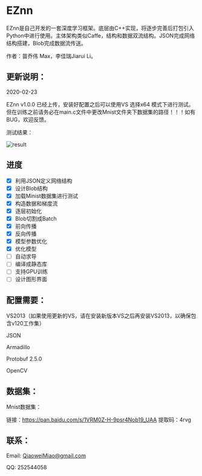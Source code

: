 # EZnn

EZnn是自己开发的一套深度学习框架。底层由C++实现，将逐步完善后打包引入Python中进行使用。主体架构类似Caffe，结构和数据双流结构。JSON完成网络结构搭建，Blob完成数据流传送。

作者：苗乔伟 Max，李佳瑞Jiarui Li。

## 更新说明：

2020-02-23

EZnn  v1.0.0 已经上传，安装好配置之后可以使用VS 选择x64 模式下进行测试。但在训练之前请务必在main.c文件中更改Mnist文件夹下数据集的路径！！！如有BUG，欢迎反馈。

测试结果：

![result](D:\Documents\Desktop\result.png)

## 	 进度

- [x] 利用JSON定义网络结构
- [x] 设计Blob结构
- [x] 加载Minist数据集进行测试
- [x] 构造数据和梯度流
- [x] 逐层初始化
- [x] Blob切割成Batch
- [x] 前向传播
- [x] 反向传播
- [x] 模型参数优化
- [x] 优化模型
- [ ] 自动求导
- [ ] 编译成静态库
- [ ] 支持GPU训练
- [ ] 设计图形界面

## 配置需要：

VS2013（如果使用更新的VS，请在安装新版本VS之后再安装VS2013，以确保包含v120工作集）

JSON

Armadillo

Protobuf 2.5.0

OpenCV

## 数据集：

Mnist数据集：

链接：https://pan.baidu.com/s/1VRM0Z-H-9psr4Nob19_UAA    提取码：4rvg 

## 联系：

Email: QiaoweiMiao@gmail.com

QQ: 252544058



